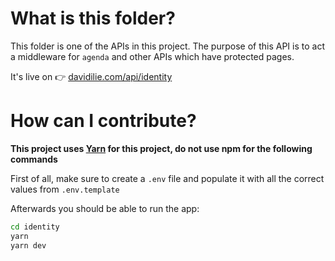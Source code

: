 # What is this folder?

This folder is one of the APIs in this project. The purpose of this API is to act a middleware for `agenda` and other APIs which have protected pages.

It's live on 👉 [davidilie.com/api/identity](https://davidilie.com/api/identity)

# How can I contribute?

**This project uses [Yarn](https://yarnpkg.com/) for this project, do not use npm for the following commands**

First of all, make sure to create a `.env` file and populate it with all the correct values from `.env.template`

Afterwards you should be able to run the app:

```bash
cd identity
yarn
yarn dev
```
